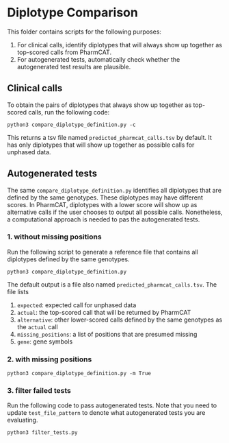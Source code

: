 # Diplotype Comparison

This folder contains scripts for the following purposes:
1. For clinical calls, identify diplotypes that will always show up together as top-scored calls from PharmCAT.
2. For autogenerated tests, automatically check whether the autogenerated test results are plausible.

## Clinical calls

To obtain the pairs of diplotypes that always show up together as top-scored calls, run the following code:

```shell
python3 compare_diplotype_definition.py -c
```
This returns a tsv file named `predicted_pharmcat_calls.tsv` by default. It has only diplotypes that will show up together as possible calls for unphased data.

## Autogenerated tests

The same `compare_diplotype_definition.py` identifies all diplotypes that are defined by the same genotypes. These diplotypes may have different scores. In PharmCAT, diplotypes with a lower score will show up as alternative calls if the user chooses to output all possible calls. Nonetheless, a computational approach is needed to pas the autogenerated tests.

### 1. without missing positions
Run the following script to generate a reference file that contains all diplotypes defined by the same genotypes.

```shell
python3 compare_diplotype_definition.py
```
The default output is a file also named `predicted_pharmcat_calls.tsv`. The file lists
1. `expected`: expected call for unphased data
2. `actual`: the top-scored call that will be returned by PharmCAT
3. `alternative`: other lower-scored calls defined by the same genotypes as the `actual` call
4. `missing_positions`: a list of positions that are presumed missing
5. `gene`: gene symbols


### 2. with missing positions

```shell
python3 compare_diplotype_definition.py -m True
```

### 3. filter failed tests

Run the following code to pass autogenerated tests. Note that you need to update `test_file_pattern` to denote what autogenerated tests you are evaluating.
```shell
python3 filter_tests.py
```

